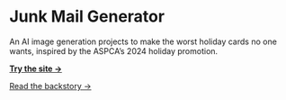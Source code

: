 # Junk Mail Generator

An AI image generation projects to make the worst holiday cards no one wants, inspired by the ASPCA’s 2024 holiday promotion.

[**Try the site →**](https://junk-mail-generator.vercel.app)

[Read the backstory →](https://edu.lachlanjc.com/2024-11-05_um_junk_mail_generator)
